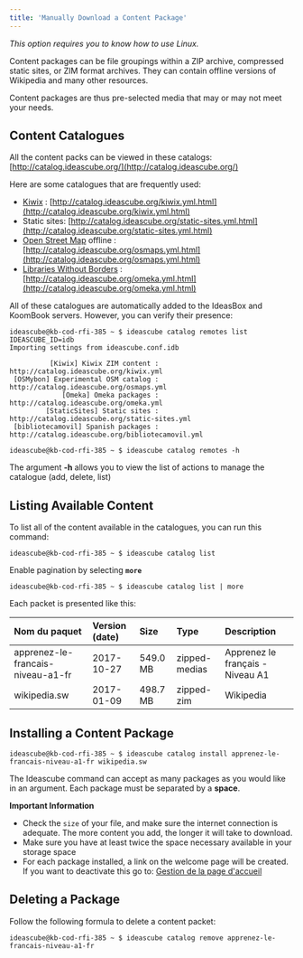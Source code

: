 ```yaml
---
title: 'Manually Download a Content Package'
---
```


_This option requires you to know how to use Linux._

Content packages can be file groupings within a ZIP archive, compressed static sites, or ZIM format archives.  They can contain offline versions of Wikipedia and many other resources.

Content packages are thus pre-selected media that may or may not meet your needs.

## Content Catalogues

All the content packs can be viewed in these catalogs: [http://catalog.ideascube.org/](http://catalog.ideascube.org/)

Here are some catalogues that are frequently used: 

* [Kiwix](http://www.kiwix.org/fr/) : [http://catalog.ideascube.org/kiwix.yml.html](http://catalog.ideascube.org/kiwix.yml.html)
* Static sites: [http://catalog.ideascube.org/static-sites.yml.html](http://catalog.ideascube.org/static-sites.yml.html)
* [Open Street Map](http://openstreetmap.fr/) offline : [http://catalog.ideascube.org/osmaps.yml.html](http://catalog.ideascube.org/osmaps.yml.html)
* [Libraries Without Borders](https://www.librarieswithoutborders.org/) : [http://catalog.ideascube.org/omeka.yml.html](http://catalog.ideascube.org/omeka.yml.html)

All of these catalogues are automatically added to the IdeasBox and KoomBook servers.  However, you can verify their presence: 

```
ideascube@kb-cod-rfi-385 ~ $ ideascube catalog remotes list
IDEASCUBE_ID=idb
Importing settings from ideascube.conf.idb

          [Kiwix] Kiwix ZIM content : http://catalog.ideascube.org/kiwix.yml
 [OSMybon] Experimental OSM catalog : http://catalog.ideascube.org/osmaps.yml
             [Omeka] Omeka packages : http://catalog.ideascube.org/omeka.yml
         [StaticSites] Static sites : http://catalog.ideascube.org/static-sites.yml
 [bibliotecamovil] Spanish packages : http://catalog.ideascube.org/bibliotecamovil.yml
```

```
ideascube@kb-cod-rfi-385 ~ $ ideascube catalog remotes -h
```
The argument **-h** allows you to view the list of actions to manage the catalogue (add, delete, list)

## Listing Available Content

To list all of the content available in the catalogues, you can run this command: 

```
ideascube@kb-cod-rfi-385 ~ $ ideascube catalog list
```

Enable pagination by selecting **`more`**

```
ideascube@kb-cod-rfi-385 ~ $ ideascube catalog list | more
```

Each packet is presented like this:

| Nom du paquet | Version \(date\) | Size | Type | Description |
| :--- | :--- | :--- | :--- | :--- |
| apprenez-le-francais-niveau-a1-fr | 2017-10-27 | 549.0 MB | zipped-medias | Apprenez le français - Niveau A1 |
| wikipedia.sw | 2017-01-09 | 498.7 MB | zipped-zim | Wikipedia |

## Installing a Content Package

```
ideascube@kb-cod-rfi-385 ~ $ ideascube catalog install apprenez-le-francais-niveau-a1-fr wikipedia.sw
```

The Ideascube command can accept as many packages as you would like in an argument.  Each package must be separated by a **space**.

**Important Information**

* Check the `size` of your file, and make sure the internet connection is adequate.  The more content you add, the longer it will take to download.
* Make sure you have at least twice the space necessary available in your storage space
* For each package installed, a link on the welcome page will be created.  If you want to deactivate this go to: [Gestion de la page d'accueil](/gestion_de_la_page_daccueil.md)

## Deleting a Package

Follow the following formula to delete a content packet:

```
ideascube@kb-cod-rfi-385 ~ $ ideascube catalog remove apprenez-le-francais-niveau-a1-fr
```



